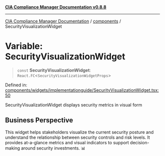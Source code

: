 [**CIA Compliance Manager Documentation v0.8.8**](../../README.md)

***

[CIA Compliance Manager Documentation](../../modules.md) / [components](../README.md) / SecurityVisualizationWidget

# Variable: SecurityVisualizationWidget

> `const` **SecurityVisualizationWidget**: `React.FC`\<`SecurityVisualizationWidgetProps`\>

Defined in: [components/widgets/implementationguide/SecurityVisualizationWidget.tsx:50](https://github.com/Hack23/cia-compliance-manager/blob/88094f2c4c350fd10a1e440c3eab70aedd819944/src/components/widgets/implementationguide/SecurityVisualizationWidget.tsx#L50)

SecurityVisualizationWidget displays security metrics in visual form

## Business Perspective

This widget helps stakeholders visualize the current security posture
and understand the relationship between security controls and risk levels.
It provides at-a-glance metrics and visual indicators to support
decision-making around security investments. 📊
